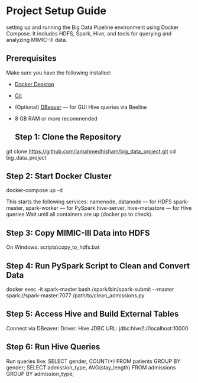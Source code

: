 # Project Setup Guide
setting up and running the Big Data Pipeline environment using Docker Compose. It includes HDFS, Spark, Hive, and tools for querying and analyzing MIMIC-III data.

## Prerequisites

Make sure you have the following installed:

- [Docker Desktop](https://www.docker.com/products/docker-desktop)
- [Git](https://git-scm.com/)
- (Optional) [DBeaver](https://dbeaver.io/) — for GUI Hive queries via Beeline
- 8 GB RAM or more recommended

  ## Step 1: Clone the Repository
 git clone https://github.com/iamahmedhisham/big_data_project.git
  cd big_data_project
  ## Step 2: Start Docker Cluster
docker-compose up -d

This starts the following services:
 namenode, datanode — for HDFS
 spark-master, spark-worker — for PySpark
 hive-server, hive-metastore — for Hive queries
 Wait until all containers are up (docker ps to check).

  ## Step 3: Copy MIMIC-III Data into HDFS
  On Windows: 
    scripts\copy_to_hdfs.bat
  ## Step 4: Run PySpark Script to Clean and Convert Data
  docker exec -it spark-master bash
    /spark/bin/spark-submit --master spark://spark-master:7077 /path/to/clean_admissions.py
  ## Step 5: Access Hive and Build External Tables
   Connect via DBeaver:
    Driver: Hive
    JDBC URL: jdbc:hive2://localhost:10000
  ## Step 6: Run Hive Queries
  Run queries like:
   SELECT gender, COUNT(*) FROM patients GROUP BY gender;
    SELECT admission_type, AVG(stay_length) FROM admissions GROUP BY admission_type;







